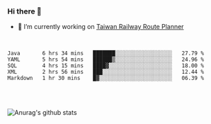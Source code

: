 ### Hi there 👋

- 🔭 I’m currently working on [Taiwan Railway Route Planner](https://github.com/Taiwan-Railway-Route-Planner)

<br/>

<!--START_SECTION:waka-->
```text
Java       6 hrs 34 mins   ███████░░░░░░░░░░░░░░░░░░   27.79 % 
YAML       5 hrs 54 mins   ██████▒░░░░░░░░░░░░░░░░░░   24.96 % 
SQL        4 hrs 15 mins   ████▓░░░░░░░░░░░░░░░░░░░░   18.00 % 
XML        2 hrs 56 mins   ███░░░░░░░░░░░░░░░░░░░░░░   12.44 % 
Markdown   1 hr 30 mins    █▓░░░░░░░░░░░░░░░░░░░░░░░   06.39 % 
```
<!--END_SECTION:waka-->

<br/>
<br/>

![Anurag's github stats](https://github-readme-stats.vercel.app/api?username=DepickereSven&show_icons=true&theme=tokyonight)



<!--
**DepickereSven/DepickereSven** is a ✨ _special_ ✨ repository because its `README.md` (this file) appears on your GitHub profile.

Here are some ideas to get you started:

- 🔭 I’m currently working on ...
- 🌱 I’m currently learning ...
- 👯 I’m looking to collaborate on ...
- 🤔 I’m looking for help with ...
- 💬 Ask me about ...
- 📫 How to reach me: ...
- 😄 Pronouns: ...
- ⚡ Fun fact: ...
-->
